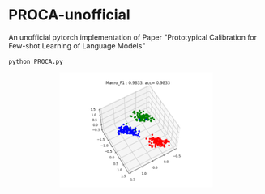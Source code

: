 # PROCA-unofficial
An unofficial pytorch implementation of Paper "Prototypical Calibration for Few-shot Learning of Language Models" 

```
python PROCA.py
```

<div align=center>
<img src="./test.png" width = "60%"/>
</div>